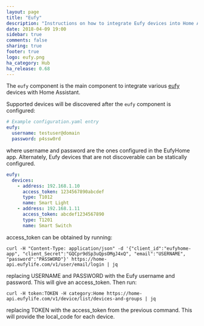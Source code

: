 ```yaml
---
layout: page
title: "Eufy"
description: "Instructions on how to integrate Eufy devices into Home Assistant."
date: 2018-04-09 19:00
sidebar: true
comments: false
sharing: true
footer: true
logo: eufy.png
ha_category: Hub
ha_release: 0.68
---
```


The `eufy` component is the main component to integrate various [eufy](http://https://www.eufylife.com/) devices with Home Assistant.

Supported devices will be discovered after the `eufy` component is configured:

```yaml
# Example configuration.yaml entry
eufy:
  username: testuser@domain
  password: p4ssw0rd
```

where username and password are the ones configured in the EufyHome app. Alternately, Eufy devices that are not discoverable can be statically configured.

```yaml
eufy:
  devices:
    - address: 192.168.1.10
      access_token: 1234567890abcdef
      type: T1012
      name: Smart Light
    - address: 192.168.1.11
      access_token: abcdef1234567890
      type: T1201
      name: Smart Switch
```

access_token can be obtained by running:

```
curl -H "Content-Type: application/json" -d '{"client_id":"eufyhome-app", "client_Secret":"GQCpr9dSp3uQpsOMgJ4xQ", "email":"USERNAME", "password":"PASSWORD"}' https://home-api.eufylife.com/v1/user/email/login | jq
```

replacing USERNAME and PASSWORD with the Eufy username and password. This will give an access_token. Then run:

```
curl -H token:TOKEN -H category:Home https://home-api.eufylife.com/v1/device/list/devices-and-groups | jq
```

replacing TOKEN with the access_token from the previous command. This will provide the local_code for each device.

